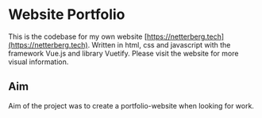 # Website Portfolio
This is the codebase for my own website [https://netterberg.tech](https://netterberg.tech). Written in html, css and javascript with the framework Vue.js and library Vuetify. Please visit the website for more visual information.

## Aim
Aim of the project was to create a portfolio-website when looking for work. 
